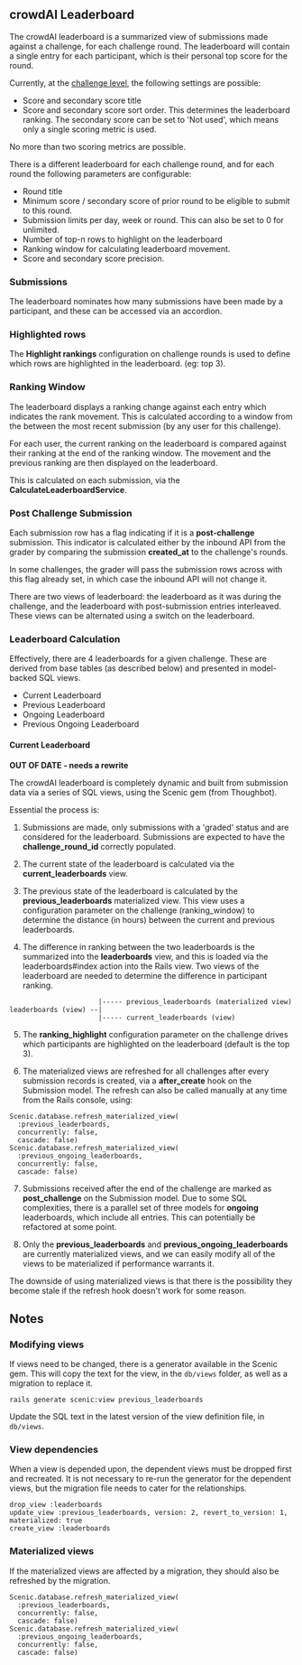 ## crowdAI Leaderboard

The crowdAI leaderboard is a summarized view of submissions made against a challenge, for each challenge round. The leaderboard will
contain a single entry for each participant, which is their personal top score for the round.

Currently, at the [challenge level](https://github.com/crowdAI/crowdai/issues/865), the following settings are possible:

- Score and secondary score title
- Score and secondary score sort order. This determines the leaderboard ranking. The secondary score can be set to 'Not used', which means only a single scoring metric is used.

No more than two scoring metrics are possible.

There is a different leaderboard for each challenge round, and for each round the following parameters are configurable:

- Round title
- Minimum score / secondary score of prior round to be eligible to submit to this round.
- Submission limits per day, week or round. This can also be set to 0 for unlimited.
- Number of top-n rows to highlight on the leaderboard
- Ranking window for calculating leaderboard movement.
- Score and secondary score precision.

### Submissions

The leaderboard nominates how many submissions have been made by a participant, and these can be accessed via an accordion.

### Highlighted rows

The **Highlight rankings** configuration on challenge rounds is used to define which rows are highlighted in the leaderboard. (eg: top 3).

### Ranking Window

The leaderboard displays a ranking change against each entry which indicates the rank movement. This is calculated according to a window from the between the most recent submission (by any user for this challenge).

For each user, the current ranking on the leaderboard is compared against their ranking at the end of the ranking window. The movement and the previous ranking are then displayed on the leaderboard.

This is calculated on each submission, via the **CalculateLeaderboardService**.

### Post Challenge Submission

Each submission row has a flag indicating if it is a **post-challenge** submission. This indicator is calculated either by the inbound API from the grader by comparing the submission **created_at** to the challenge's rounds.

In some challenges, the grader will pass the submission rows across with this flag already set, in which case the inbound API will not change it.

There are two views of leaderboard: the leaderboard as it was during the challenge, and the leaderboard with post-submission entries interleaved. These views can be alternated using a switch on the leaderboard.

### Leaderboard Calculation

Effectively, there are 4 leaderboards for a given challenge. These are derived from base tables (as described below) and presented in model-backed SQL views.

- Current Leaderboard
- Previous Leaderboard
- Ongoing Leaderboard
- Previous Ongoing Leaderboard

#### Current Leaderboard





**OUT OF DATE - needs a rewrite**

The crowdAI leaderboard is completely dynamic and built from submission data via a series of SQL views, using the Scenic gem (from Thoughbot).

Essential the process is:

1. Submissions are made, only submissions with a 'graded' status and are considered for the leaderboard. Submissions are expected to have the **challenge_round_id** correctly populated.

2. The current state of the leaderboard is calculated via the **current_leaderboards** view.

3. The previous state of the leaderboard is calculated by the **previous_leaderboards** materialized view. This view uses a configuration parameter on the challenge (ranking_window) to determine the distance (in hours) between the current and previous leaderboards.

4. The difference in ranking between the two leaderboards is the summarized into the **leaderboards** view, and this is loaded via the leaderboards#index action into the Rails view. Two views of the leaderboard are needed to determine the difference in participant ranking.

```
                      |----- previous_leaderboards (materialized view)
leaderboards (view) --|
                      |----- current_leaderboards (view)
```

5. The **ranking_highlight** configuration parameter on the challenge drives which participants are highlighted on the leaderboard (default is the top 3).

6. The materialized views are refreshed for all challenges after every submission records is created, via a **after_create** hook on the Submission model. The refresh can also be called manually at any time from the Rails console, using:

```
Scenic.database.refresh_materialized_view(
  :previous_leaderboards,
  concurrently: false,
  cascade: false)
Scenic.database.refresh_materialized_view(
  :previous_ongoing_leaderboards,
  concurrently: false,
  cascade: false)
```

7. Submissions received after the end of the challenge are marked as **post_challenge** on the Submission model. Due to some SQL complexities, there is a parallel set of three models for **ongoing** leaderboards, which include all entries. This can potentially be refactored at some point.

8. Only the **previous_leaderboards** and **previous_ongoing_leaderboards** are currently materialized views, and we can easily modify all of the views to be materialized if performance warrants it.

The downside of using materialized views is that there is the possibility they become stale if the refresh hook doesn't work for some reason.

## Notes

### Modifying views

If views need to be changed, there is a generator available in the Scenic gem. This will copy the text for the view, in the ```db/views``` folder, as well as a migration to replace it.

```
rails generate scenic:view previous_leaderboards
```

Update the SQL text in the latest version of the view definition file, in ```db/views```.

### View dependencies

When a view is depended upon, the dependent views must be dropped first and recreated. It is not necessary to re-run the generator for the dependent views, but the migration file needs to cater for the relationships.

```
drop_view :leaderboards
update_view :previous_leaderboards, version: 2, revert_to_version: 1, materialized: true
create_view :leaderboards
```

### Materialized views

If the materialized views are affected by a migration, they should also be refreshed by the migration.

```
Scenic.database.refresh_materialized_view(
  :previous_leaderboards,
  concurrently: false,
  cascade: false)
Scenic.database.refresh_materialized_view(
  :previous_ongoing_leaderboards,
  concurrently: false,
  cascade: false)
```
